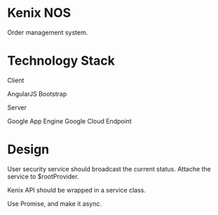 
Kenix NOS
=========

Order management system.

Technology Stack
================

Client

AngularJS
Bootstrap

Server

Google App Engine
Google Cloud Endpoint


Design
======

User security service should broadcast the current status.
Attache the service to $rootProvider.

Kenix API should be wrapped in a service class.

Use Promise, and make it async.



